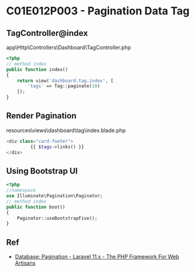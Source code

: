 # C01E012P003 - Pagination Data Tag

## TagController@index

app\Http\Controllers\Dashboard\TagController.php

```php
<?php
// method index
public function index()
{
    return view('dashboard.tag.index', [
        'tags' => Tag::paginate(10)
    ]);
}
```

## Render Pagination

resources\views\dashboard\tag\index.blade.php

```php
<div class="card-footer">
         {{ $tags->links() }}
</div>
```

## Using Bootstrap UI

```php
<?php
//namespace
use Illuminate\Pagination\Paginator;
// method index
public function boot()
{
    Paginator::useBootstrapFive();
}
```

## Ref

- [Database: Pagination - Laravel 11.x - The PHP Framework For Web Artisans](https://laravel.com/docs/11.x/pagination)
